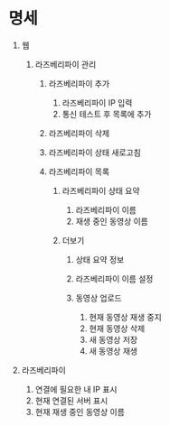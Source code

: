 # 명세

1.  웹

    1.  라즈베리파이 관리

        1.  라즈베리파이 추가

            1.  라즈베리파이 IP 입력
            1.  통신 테스트 후 목록에 추가

        1.  라즈베리파이 삭제
        1.  라즈베리파이 상태 새로고침
        1.  라즈베리파이 목록

            1.  라즈베리파이 상태 요약

                1.  라즈베리파이 이름
                1.  재생 중인 동영상 이름

            1.  더보기

                1.  상태 요약 정보
                1.  라즈베리파이 이름 설정
                1.  동영상 업로드

                    1.  현재 동영상 재생 중지
                    1.  현재 동영상 삭제
                    1.  새 동영상 저장
                    1.  새 동영상 재생

1.  라즈베리파이

    1.  연결에 필요한 내 IP 표시
    1.  현재 연결된 서버 표시
    1.  현재 재생 중인 동영상 이름
